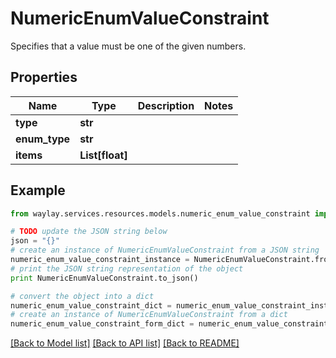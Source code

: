 # NumericEnumValueConstraint

Specifies that a value must be one of the given numbers.

## Properties

Name | Type | Description | Notes
------------ | ------------- | ------------- | -------------
**type** | **str** |  | 
**enum_type** | **str** |  | 
**items** | **List[float]** |  | 

## Example

```python
from waylay.services.resources.models.numeric_enum_value_constraint import NumericEnumValueConstraint

# TODO update the JSON string below
json = "{}"
# create an instance of NumericEnumValueConstraint from a JSON string
numeric_enum_value_constraint_instance = NumericEnumValueConstraint.from_json(json)
# print the JSON string representation of the object
print NumericEnumValueConstraint.to_json()

# convert the object into a dict
numeric_enum_value_constraint_dict = numeric_enum_value_constraint_instance.to_dict()
# create an instance of NumericEnumValueConstraint from a dict
numeric_enum_value_constraint_form_dict = numeric_enum_value_constraint.from_dict(numeric_enum_value_constraint_dict)
```
[[Back to Model list]](../README.md#documentation-for-models) [[Back to API list]](../README.md#documentation-for-api-endpoints) [[Back to README]](../README.md)


